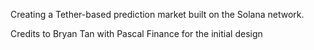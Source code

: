 Creating a Tether-based prediction market built on the Solana network.

Credits to Bryan Tan with Pascal Finance for the initial design
